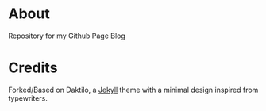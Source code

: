 
# About
Repository for my Github Page Blog

# Credits
Forked/Based on Daktilo, a [Jekyll](jekyllrb.com) theme with a minimal design inspired from typewriters.
